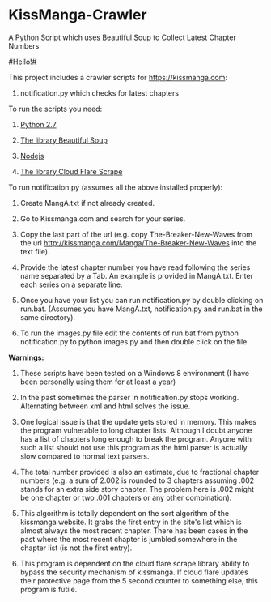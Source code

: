 # KissManga-Crawler
A Python Script which uses Beautiful Soup to Collect Latest Chapter Numbers


#Hello!#


This project includes a crawler scripts for <https://kissmanga.com>:

1.	notification.py which checks for latest chapters



To run the scripts you need:

1.	[Python 2.7](https://www.python.org/downloads/)

2.	[The library Beautiful Soup](https://www.crummy.com/software/BeautifulSoup/)

3.	[Nodejs](https://nodejs.org/en/download/)

4.	[The library Cloud Flare Scrape](https://github.com/Anorov/cloudflare-scrape)



To run notification.py (assumes all the above installed properly):

1.	Create MangA.txt if not already created.

2.	Go to Kissmanga.com and search for your series.

3.	Copy the last part of the url (e.g. copy The-Breaker-New-Waves from the url http://kissmanga.com/Manga/The-Breaker-New-Waves into the text file).

4.	Provide the latest chapter number you have read following the series name separated by a Tab. An example is provided in MangA.txt. Enter each series on a separate line.

5.	Once you have your list you can run notification.py by double clicking on run.bat. (Assumes you have MangA.txt, notification.py and run.bat in the same directory).

6.	To run the images.py file edit the contents of run.bat from python notification.py to python images.py  and then double click on the file.



__Warnings:__

1.	These scripts have been tested on a Windows 8 environment (I have been personally using them for at least a year)

2.	In the past sometimes the parser in notification.py stops working. Alternating between xml and html solves the issue.

3.	One logical issue is that the update gets stored in memory. This makes the program vulnerable to long chapter lists. Although I doubt anyone has a list of chapters long enough to break the program. Anyone with such a list should not use this program as the html parser is actually slow compared to normal text parsers.

4.	The total number provided is also an estimate, due to fractional chapter numbers (e.g. a sum of 2.002 is rounded to 3 chapters assuming .002 stands for an extra side story chapter. The problem here is .002 might be one chapter or two .001 chapters or any other combination).

5.	This algorithm is totally dependent on the sort algorithm of the kissmanga website. It grabs the first entry in the site's list which is almost always the most recent chapter. There has been cases in the past where the most recent chapter is jumbled somewhere in the chapter list (is not the first entry).

6.	This program is dependent on the cloud flare scrape library ability to bypass the security mechanism of kissmanga. If cloud flare updates their protective page from the 5 second counter to something else, this program is futile.
